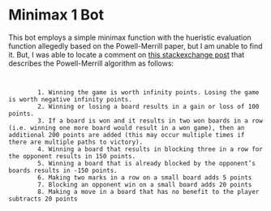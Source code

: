 # Minimax 1 Bot
This bot employs a simple minimax function with the hueristic evaluation function allegedly based on the Powell-Merrill
paper, but I am unable to find it. But, I was able to locate a comment on [this stackexchange post](https://boardgames.stackexchange.com/questions/49291/strategy-for-ultimate-tic-tac-toe)
that describes the Powell-Merrill algorithm as follows:
```


        1. Winning the game is worth infinity points. Losing the game is worth negative infinity points.
        2. Winning or losing a board results in a gain or loss of 100 points.
        3. If a board is won and it results in two won boards in a row (i.e. winning one more board would result in a won game), then an additional 200 points are added (this may occur multiple times if there are multiple paths to victory).
        4. Winning a board that results in blocking three in a row for the opponent results in 150 points.
        5. Winning a board that is already blocked by the opponent’s boards results in -150 points.
        6. Making two marks in a row on a small board adds 5 points
        7. Blocking an opponent win on a small board adds 20 points
        8. Making a move in a board that has no benefit to the player subtracts 20 points

```